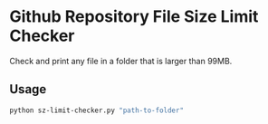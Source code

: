 # Github Repository File Size Limit Checker

Check and print any file in a folder that is larger than 99MB.

## Usage

```bash
python sz-limit-checker.py "path-to-folder"
```

